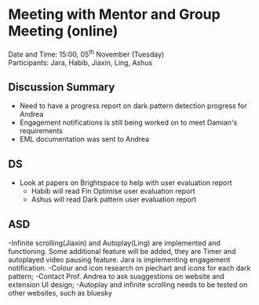 # Meeting with Mentor and Group Meeting (online)

Date and Time: 15:00, 05<sup>th</sup> November (Tuesday)\
Participants: Jara, Habib, Jiaxin, Ling, Ashus

## Discussion Summary

- Need to have a progress report on dark pattern detection progress for Andrea
- Engagement notifications is still being worked on to meet Damian's requirements
- EML documentation was sent to Andrea

## DS

- Look at papers on Brightspace to help with user evaluation report
  - Habib will read Fin Optimise user evaluation report
  - Ashus will read Dark pattern user evaluation report

## ASD

-Infinite scrolling(Jiaxin) and Autoplay(Ling) are implemented and functioning. Some additional feature will be added, they are Timer and autoplayed video pausing feature. Jara is implementing engagement notification.
-Colour and icon research on piechart and icons for each dark pattern;
-Contact Prof. Andrea to ask susggestions on website and extension UI design;
-Autoplay and infinite scrolling needs to be tested on other websites, such as bluesky
